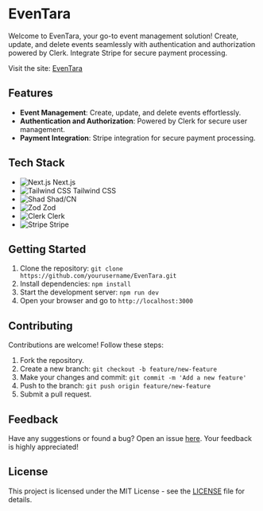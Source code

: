 # EvenTara

Welcome to EvenTara, your go-to event management solution! Create, update, and delete events seamlessly with authentication and authorization powered by Clerk. Integrate Stripe for secure payment processing.

Visit the site: [EvenTara](https://eventara.vercel.app/)

## Features

- **Event Management**: Create, update, and delete events effortlessly.
- **Authentication and Authorization**: Powered by Clerk for secure user management.
- **Payment Integration**: Stripe integration for secure payment processing.

## Tech Stack

- ![Next.js](https://img.shields.io/badge/Next.js-000000?style=for-the-badge&logo=next.js&logoColor=white) Next.js
- ![Tailwind CSS](https://img.shields.io/badge/Tailwind_CSS-38B2AC?style=for-the-badge&logo=tailwind-css&logoColor=white) Tailwind CSS
- ![Shad](https://img.shields.io/badge/Shad/CN-000000?style=for-the-badge) Shad/CN
- ![Zod](https://img.shields.io/badge/Zod-DF3A01?style=for-the-badge) Zod
- ![Clerk](https://img.shields.io/badge/Clerk-000000?style=for-the-badge) Clerk
- ![Stripe](https://img.shields.io/badge/Stripe-008CDD?style=for-the-badge&logo=stripe&logoColor=white) Stripe

## Getting Started

1. Clone the repository: `git clone https://github.com/yourusername/EvenTara.git`
2. Install dependencies: `npm install`
3. Start the development server: `npm run dev`
4. Open your browser and go to `http://localhost:3000`

## Contributing

Contributions are welcome! Follow these steps:

1. Fork the repository.
2. Create a new branch: `git checkout -b feature/new-feature`
3. Make your changes and commit: `git commit -m 'Add a new feature'`
4. Push to the branch: `git push origin feature/new-feature`
5. Submit a pull request.

## Feedback

Have any suggestions or found a bug? Open an issue [here](https://github.com/yourusername/EvenTara/issues). Your feedback is highly appreciated!

## License

This project is licensed under the MIT License - see the [LICENSE](LICENSE) file for details.
